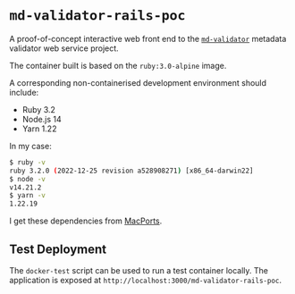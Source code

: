 # `md-validator-rails-poc`

A proof-of-concept interactive web front end to the
[`md-validator`](https://github.com/iay/md-validator)
metadata validator web service project.

The container built is based on the `ruby:3.0-alpine` image.

A corresponding non-containerised development environment should include:

* Ruby 3.2
* Node.js 14
* Yarn 1.22

In my case:

```bash
$ ruby -v
ruby 3.2.0 (2022-12-25 revision a528908271) [x86_64-darwin22]
$ node -v
v14.21.2
$ yarn -v
1.22.19
```

I get these dependencies from [MacPorts](https://www.macports.org).

## Test Deployment

The `docker-test` script can be used to run a test container locally. The
application is exposed at `http://localhost:3000/md-validator-rails-poc`.
